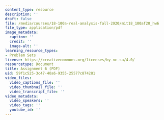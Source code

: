 ```yaml
---
content_type: resource
description: ''
draft: false
file: /media/courses/18-100a-real-analysis-fall-2020/mit18_100af20_hw6.pdf
file_type: application/pdf
image_metadata:
  caption: ''
  credit: ''
  image-alt: ''
learning_resource_types:
- Problem Sets
license: https://creativecommons.org/licenses/by-nc-sa/4.0/
resourcetype: Document
title: Assignment 6 (PDF)
uid: 59f1c525-3c47-40a6-9355-25577c874281
video_files:
  video_captions_file: ''
  video_thumbnail_file: ''
  video_transcript_file: ''
video_metadata:
  video_speakers: ''
  video_tags: ''
  youtube_id: ''
---
```

